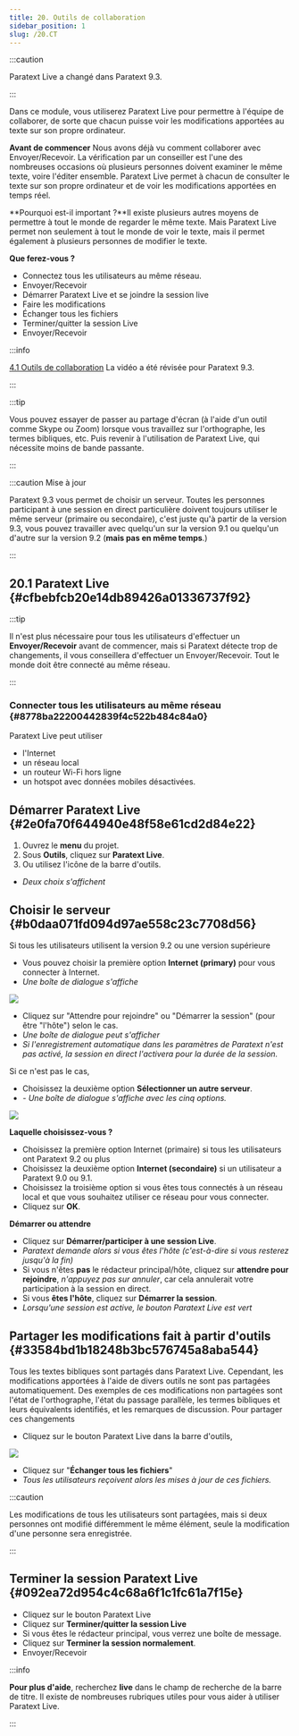 ```yaml
---
title: 20. Outils de collaboration
sidebar_position: 1
slug: /20.CT
---
```


:::caution

Paratext Live a changé dans Paratext 9.3.

:::

Dans ce module, vous utiliserez Paratext Live pour permettre à l'équipe de collaborer, de sorte que chacun puisse voir les modifications apportées au texte sur son propre ordinateur.

**Avant de commencer**  Nous avons déjà vu comment collaborer avec Envoyer/Recevoir. La vérification par un conseiller est l'une des nombreuses occasions où plusieurs personnes doivent examiner le même texte, voire l'éditer ensemble. Paratext Live permet à chacun de consulter le texte sur son propre ordinateur et de voir les modifications apportées en temps réel.

\*\*Pourquoi est-il important ?\*\*Il existe plusieurs autres moyens de permettre à tout le monde de regarder le même texte. Mais Paratext Live permet non seulement à tout le monde de voir le texte, mais il permet également à plusieurs personnes de modifier le texte.

**Que ferez-vous ?**

- Connectez tous les utilisateurs au même réseau.
- Envoyer/Recevoir
- Démarrer Paratext Live et se joindre la session live
- Faire les modifications
- Échanger tous les fichiers
- Terminer/quitter la session Live
- Envoyer/Recevoir

:::info

[4.1 Outils de collaboration](https://vimeo.com/641947293)  La vidéo a été révisée pour Paratext 9.3.

:::

:::tip

Vous pouvez essayer de passer au partage d'écran (à l'aide d'un outil comme Skype ou Zoom) lorsque vous travaillez sur l'orthographe, les termes bibliques, etc. Puis revenir à l'utilisation de Paratext Live, qui nécessite moins de bande passante.

:::

:::caution Mise à jour

Paratext 9.3 vous permet de choisir un serveur. Toutes les personnes participant à une session en direct particulière doivent toujours utiliser le même serveur (primaire ou secondaire), c'est juste qu'à partir de la version 9.3, vous pouvez travailler avec quelqu'un sur la version 9.1 ou quelqu'un d'autre sur la version 9.2 (**mais pas en même temps**.)

:::

## 20.1 Paratext Live {#cfbebfcb20e14db89426a01336737f92}

:::tip

Il n'est plus nécessaire pour tous les utilisateurs d'effectuer un **Envoyer/Recevoir** avant de commencer, mais si Paratext détecte trop de changements, il vous conseillera d'effectuer un Envoyer/Recevoir. Tout le monde doit être connecté au même réseau.

:::

### Connecter tous les utilisateurs au même réseau {#8778ba22200442839f4c522b484c84a0}

Paratext Live peut utiliser

- l'Internet
- un réseau local
- un routeur Wi-Fi hors ligne
- un hotspot avec données mobiles désactivées.

## Démarrer Paratext Live {#2e0fa70f644940e48f58e61cd2d84e22}

1. Ouvrez le **menu** du projet.
2. Sous **Outils**, cliquez sur **Paratext Live**.
3. Ou utilisez l'icône de la barre d'outils.
 - _Deux choix s'affichent_

## Choisir le serveur {#b0daa071fd094d97ae558c23c7708d56}

Si tous les utilisateurs utilisent la version 9.2 ou une version supérieure

- Vous pouvez choisir la première option **Internet (primary)** pour vous connecter à Internet.
 - _Une boîte de dialogue s'affiche_

  ![](./918960374.png)

- Cliquez sur "Attendre pour rejoindre" ou "Démarrer la session" (pour être "l'hôte") selon le cas.
 - _Une boîte de dialogue peut s'afficher_
 - _Si l'enregistrement automatique dans les paramètres de Paratext n'est pas activé, la session en direct l'activera pour la durée de la session._

Si ce n'est pas le cas,

- Choisissez la deuxième option **Sélectionner un autre serveur**.
 - _- Une boîte de dialogue s'affiche avec les cinq options._

  ![](./564161900.png)

**Laquelle choisissez-vous ?**

- Choisissez la première option Internet (primaire) si tous les utilisateurs ont Paratext 9.2 ou plus
- Choisissez la deuxième option **Internet (secondaire)** si un utilisateur a Paratext 9.0 ou 9.1.
- Choisissez la troisième option si vous êtes tous connectés à un réseau local et que vous souhaitez utiliser ce réseau pour vous connecter.
- Cliquez sur **OK**.

**Démarrer ou attendre**

- Cliquez sur **Démarrer/participer à une session Live**.
 - _Paratext demande alors si vous êtes l'hôte (c'est-à-dire si vous resterez jusqu'à la fin)_
- Si vous n'êtes **pas** le rédacteur principal/hôte, cliquez sur **attendre pour rejoindre**, _n'appuyez pas sur annuler_, car cela annulerait votre participation à la session en direct.
- Si vous **êtes l'hôte**, cliquez sur **Démarrer la session**.
 - _Lorsqu'une session est active, le bouton Paratext Live est vert_

## Partager les modifications fait à partir d'outils {#33584bd1b18248b3bc576745a8aba544}

Tous les textes bibliques sont partagés dans Paratext Live. Cependant, les modifications apportées à l'aide de divers outils ne sont pas partagées automatiquement. Des exemples de ces modifications non partagées sont l'état de l'orthographe, l'état du passage parallèle, les termes bibliques et leurs équivalents identifiés, et les remarques de discussion. Pour partager ces changements

- Cliquez sur le bouton Paratext Live dans la barre d'outils,

![](./419095099.png)

- Cliquez sur "**Échanger tous les fichiers**"
 - _Tous les utilisateurs reçoivent alors les mises à jour de ces fichiers._

:::caution

Les modifications de tous les utilisateurs sont partagées, mais si deux personnes ont modifié différemment le même élément, seule la modification d'une personne sera enregistrée.

:::

## Terminer la session Paratext Live {#092ea72d954c4c68a6f1c1fc61a7f15e}

- Cliquez sur le bouton Paratext Live
- Cliquez sur **Terminer/quitter la session Live**
- Si vous êtes le rédacteur principal, vous verrez une boîte de message.
- Cliquez sur **Terminer la session normalement**.
- Envoyer/Recevoir

:::info

**Pour plus d'aide**, recherchez **live** dans le champ de recherche de la barre de titre. Il existe de nombreuses rubriques utiles pour vous aider à utiliser Paratext Live.

:::



